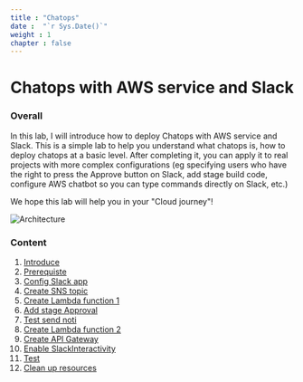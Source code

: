 ```yaml
---
title : "Chatops"
date :  "`r Sys.Date()`" 
weight : 1 
chapter : false
---
```

# Chatops with AWS service and Slack

### Overall

 In this lab, I will introduce  how to deploy Chatops with AWS service and Slack.
 This is a simple lab to help you understand what chatops is, how to deploy chatops at a basic level. After completing it, you can apply it to real projects with more complex configurations (eg specifying users who have the right to press the Approve button on Slack, add stage build code, configure AWS chatbot so you can type commands directly on Slack, etc.)
 
 We hope this lab will help you in your "Cloud journey"!

![Architecture](/images/arc-log.png) 

### Content

 1. [Introduce](1-introduce/)
 2. [Prerequiste](2-prerequiste/)
 3. [Config Slack app](3-configslackapp/)
 4. [Create SNS topic](4-createsnstopic/)
 5. [Create Lambda function 1](5-lambda1/)
 6. [Add stage Approval](6-approvalstage/)
 7. [Test send noti](7-testsendrequest/)
 8. [Create Lambda function 2](8-lambda2/)
 9. [Create API Gateway](9-apigateway)
 10. [Enable SlackInteractivity](10-slackinteractivity)
 11. [Test](11-test/)
 12. [Clean up resources](12-cleanup/)
